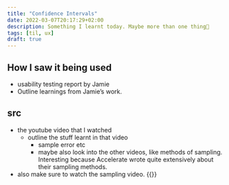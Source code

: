 ```yaml
---
title: "Confidence Intervals"
date: 2022-03-07T20:17:29+02:00
description: Something I learnt today. Maybe more than one thing👾
tags: [til, ux]
draft: true
---
```


## How I saw it being used
- usability testing report by Jamie
- Outline learnings from Jamie’s work.

## src
- the youtube video that I watched
  - outline the stuff learnt in that video
    - sample error etc
    - maybe also look into the other videos, like methods of sampling. Interesting because Accelerate wrote quite extensively about their sampling methods.
- also make sure to watch the sampling video.
{{<youtube be9e-Q-jC-0>}}